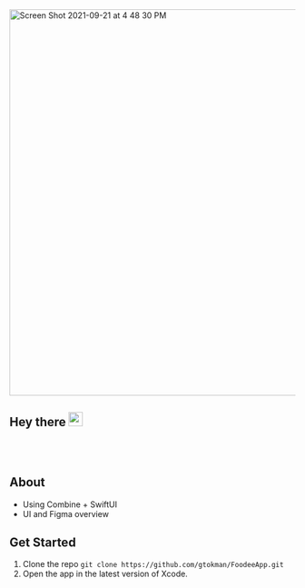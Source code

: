<img width="680" alt="Screen Shot 2021-09-21 at 4 48 30 PM" src="https://user-images.githubusercontent.com/12258850/134245459-8c549012-9a2c-479e-aa90-18adda5e4d04.png">
<br>

## Hey there <img src="https://media.giphy.com/media/hvRJCLFzcasrR4ia7z/giphy.gif" width="25px">

<br>
<br>

## About
* Using Combine + SwiftUI
* UI and Figma overview

## Get Started

1. Clone the repo `git clone https://github.com/gtokman/FoodeeApp.git`
2. Open the app in the latest version of Xcode.
